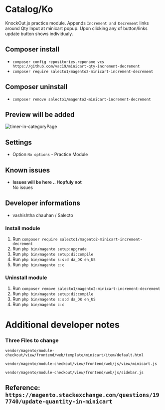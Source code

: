 # Catalog/Ko

KnockOut.js practice module. 
Appends `Increment and Decrement` links around Qty Input at minicart popup.
Upon clicking any of button/links update button shows individualy.

## Composer install

- `composer config repositories.reponame vcs https://github.com/vac19/minicart-qty-increment-decrement`
- `composer require salecto1/magento2-minicart-increment-decrement`

## Composer uninstall

- `composer remove salecto1/magento2-minicart-increment-decrement`

## Preview will be added

![timer-in-categoryPage](/readme-images/Timer-at-categoryPage.png "timer-in-categoryPage")


## Settings

- Option `No options` - Practice Module

## Known issues

- **Issues will be here .. Hopfuly not**\
  No issues

## Developer informations
- vashishtha chauhan / Salecto

### Install module
1. Run `composer require salecto1/magento2-minicart-increment-decrement`
2. Run `php bin/magento setup:upgrade`
3. Run `php bin/magento setup:di:compile`
4. Run `php bin/magento s:s:d da_DK en_US`
5. Run `php bin/magento c:c`

### Uninstall module
1. Run `composer remove salecto1/magento2-minicart-increment-decrement`
2. Run `php bin/magento setup:di:compile`
3. Run `php bin/magento s:s:d da_DK en_US`
4. Run `php bin/magento c:c`

# Additional developer notes
### Three Files to change

`vendor/magento/module-checkout/view/frontend/web/template/minicart/item/default.html`

`vendor/magento/module-checkout/view/frontend/web/js/view/minicart.js`

`vendor/magento/module-checkout/view/frontend/web/js/sidebar.js`

## Reference: `https://magento.stackexchange.com/questions/197740/update-quantity-in-minicart`
